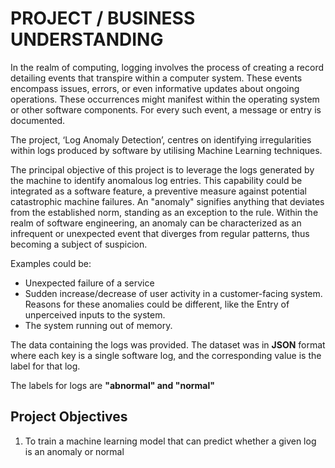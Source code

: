 # PROJECT / BUSINESS UNDERSTANDING

In the realm of computing, logging involves the process of creating a record detailing events that transpire within a computer system. These events encompass issues, errors, or even informative updates about ongoing operations. These occurrences might manifest within the operating system or other software components. For every such event, a message or entry is documented.

The project, ‘Log Anomaly Detection’, centres on identifying irregularities within logs produced by software by utilising Machine Learning techniques.

The principal objective of this project is to leverage the logs generated by the machine to identify anomalous log entries. This capability could be integrated as a software feature, a preventive measure against potential catastrophic machine failures. An "anomaly" signifies anything that deviates from the established norm, standing as an exception to the rule. Within the realm of software engineering, an anomaly can be characterized as an infrequent or unexpected event that diverges from regular patterns, thus becoming a subject of suspicion.

Examples could be:

- Unexpected failure of a service
- Sudden increase/decrease of user activity in a customer-facing system. Reasons for these anomalies could be different, like the Entry of unperceived inputs to the system.
- The system running out of memory.

The data containing the logs was provided. The dataset was in **JSON** format where each key is a single software log, and the corresponding value is the label for that log.

The labels for logs are **"abnormal" and "normal"**

## Project Objectives

1. To train a machine learning model that can predict whether a given log is an anomaly or normal

